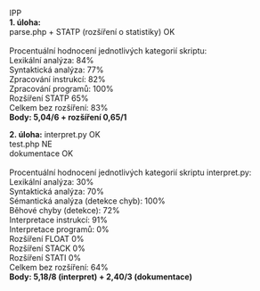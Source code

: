 IPP<br>
<b>1. úloha:</b><br>
parse.php + STATP (rozšíření o statistiky) OK<br><br>
Procentuální hodnocení jednotlivých kategorií skriptu:<br>
Lexikální analýza: 84%<br>
Syntaktická analýza: 77%<br>
Zpracování instrukcí: 82%<br>
Zpracování programů: 100%<br>
Rozšíření STATP 65%<br>
Celkem bez rozšíření: 83%<br>
<b>Body: 5,04/6 + rozšíření 0,65/1</b>

<b>2. úloha:</b>
interpret.py OK <br>
test.php NE <br>
dokumentace OK <br><br>
Procentuální hodnocení jednotlivých kategorií skriptu interpret.py: <br>
Lexikální analýza: 30%<br>
Syntaktická analýza: 70%<br>
Sémantická analýza (detekce chyb): 100%<br>
Běhové chyby (detekce): 72%<br>
Interpretace instrukcí: 91%<br>
Interpretace programů: 0%<br>
Rozšíření FLOAT 0%<br>
Rozšíření STACK 0%<br>
Rozšíření STATI 0%<br>
Celkem bez rozšíření: 64%<br>
<b>Body: 5,18/8 (interpret) + 2,40/3 (dokumentace)</b>
